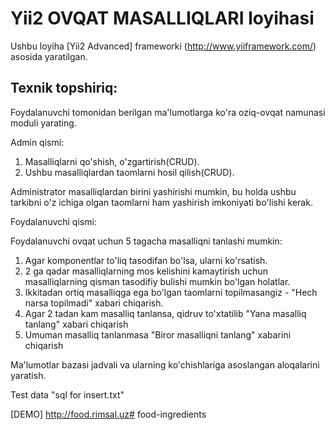 Yii2 OVQAT MASALLIQLARI loyihasi
===============================

Ushbu loyiha [Yii2 Advanced] frameworki (http://www.yiiframework.com/) asosida yaratilgan.

Texnik topshiriq:
--------------------

Foydalanuvchi tomonidan berilgan ma'lumotlarga ko'ra oziq-ovqat namunasi moduli yarating.

Admin qismi:

1. Masalliqlarni qo'shish, o'zgartirish(CRUD).
2. Ushbu masalliqlardan taomlarni hosil qilish(CRUD).

Administrator masalliqlardan birini yashirishi mumkin, bu holda ushbu tarkibni o'z ichiga olgan taomlarni ham yashirish imkoniyati bo'lishi kerak.

Foydalanuvchi qismi:

Foydalanuvchi ovqat uchun 5 tagacha masalliqni tanlashi mumkin:

1. Agar komponentlar to'liq tasodifan bo'lsa, ularni ko'rsatish.
2. 2 ga qadar masalliqlarning mos kelishini kamaytirish uchun masalliqlarning qisman tasodifiy bulishi mumkin bo'lgan holatlar.
3. Ikkitadan ortiq masalliqga ega bo'lgan taomlarni topilmasangiz - "Hech narsa topilmadi" xabari chiqarish.
4. Agar 2 tadan kam masalliq tanlansa, qidruv to'xtatilib "Yana masalliq tanlang" xabari chiqarish
5. Umuman masalliq tanlanmasa "Biror masalliqni tanlang" xabarini chiqarish

Ma'lumotlar bazasi jadvali va ularning ko'chishlariga asoslangan aloqalarini yaratish.


Test data "sql for insert.txt"

[DEMO]
http://food.rimsal.uz# food-ingredients
